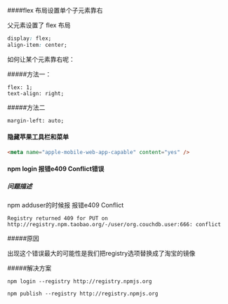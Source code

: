 ####flex 布局设置单个子元素靠右

父元素设置了 flex 布局

```css
display: flex;
align-item: center;
```

如何让某个元素靠右呢： 

#####方法一： 

```
flex: 1;
text-align: right;
```

#####方法二

```null
margin-left: auto;
```

#### 隐藏苹果工具栏和菜单

```html
<meta name="apple-mobile-web-app-capable" content="yes" />
```

#### npm login 报错e409 Conflict错误

##### 问题描述

npm adduser的时候报 报错e409 Conflict

```
Registry returned 409 for PUT on http://registry.npm.taobao.org/-/user/org.couchdb.user:666: conflict
```

#####原因

出现这个错误最大的可能性是我们把registry选项替换成了淘宝的镜像

#####解决方案

```
npm login --registry http://registry.npmjs.org

npm publish --registry http://registry.npmjs.org
```